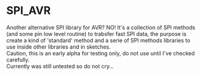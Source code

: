 # SPI_AVR
Another alternative SPI library for AVR? NO! It's a collection of SPI methods (and some pin low level routine) to trabsfer fast SPI data, the purpose is create a kind of 'standard' method and a serie of SPI methods libraries to use inside other libraries and in sketches.<br>
Caution, this is an early alpha for testing only, do not use until I've checked carefully.<br>
Currently was still untested so do not cry...

